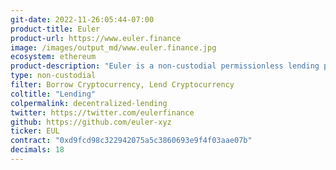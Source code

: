 ```yaml
---
git-date: 2022-11-26:05:44-07:00
product-title: Euler
product-url: https://www.euler.finance
image: /images/output_md/www.euler.finance.jpg
ecosystem: ethereum
product-description: "Euler is a non-custodial permissionless lending protocol on Ethereum that helps users to earn interest on their crypto assets or hedge against volatile markets without the need for a trusted third-party."
type: non-custodial
filter: Borrow Cryptocurrency, Lend Cryptocurrency
coltitle: "Lending"
colpermalink: decentralized-lending
twitter: https://twitter.com/eulerfinance
github: https://github.com/euler-xyz
ticker: EUL
contract: "0xd9fcd98c322942075a5c3860693e9f4f03aae07b"
decimals: 18
---
```

